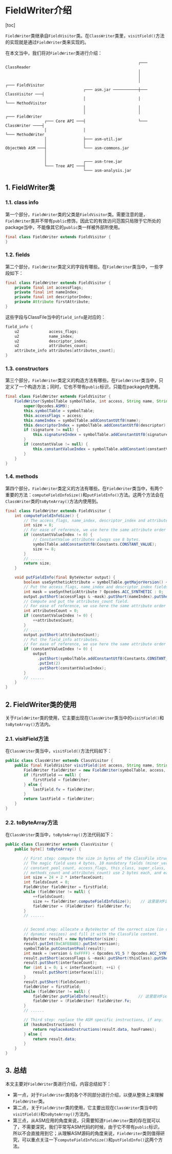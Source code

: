 # FieldWriter介绍

[toc]

`FieldWriter`类继承自`FieldVisitor`类。在`ClassWriter`类里，`visitField()`方法的实现就是通过`FieldWriter`类来实现的。

在本文当中，我们将对`FieldWriter`类进行介绍：

```
                                                          ┌─── ClassReader
                                                          │
                                                          │
                                                          │                    ┌─── FieldVisitor
                                  ┌─── asm.jar ───────────┼─── ClassVisitor ───┤
                                  │                       │                    └─── MethodVisitor
                                  │                       │
                                  │                       │                    ┌─── FieldWriter
                 ┌─── Core API ───┤                       └─── ClassWriter ────┤
                 │                │                                            └─── MethodWriter
                 │                ├─── asm-util.jar
                 │                │
ObjectWeb ASM ───┤                └─── asm-commons.jar
                 │
                 │
                 │                ┌─── asm-tree.jar
                 └─── Tree API ───┤
                                  └─── asm-analysis.jar
```

## 1. FieldWriter类

### 1.1. class info

第一个部分，`FieldWriter`类的父类是`FieldVisitor`类。需要注意的是，`FieldWriter`类并不带有`public`修饰，因此它的有效访问范围只局限于它所处的package当中，不能像其它的`public`类一样被外部所使用。

```java
final class FieldWriter extends FieldVisitor {
}
```

### 1.2. fields

第二个部分，`FieldWriter`类定义的字段有哪些。在`FieldWriter`类当中，一些字段如下：

```java
final class FieldWriter extends FieldVisitor {
    private final int accessFlags;
    private final int nameIndex;
    private final int descriptorIndex;
    private Attribute firstAttribute;
}
```

这些字段与ClassFile当中的`field_info`是对应的：

```java
field_info {
    u2             access_flags;
    u2             name_index;
    u2             descriptor_index;
    u2             attributes_count;
    attribute_info attributes[attributes_count];
}
```

### 1.3. constructors

第三个部分，`FieldWriter`类定义的构造方法有哪些。在`FieldWriter`类当中，只定义了一个构造方法；同时，它也不带有`public`标识，只能在package内使用。

```java
final class FieldWriter extends FieldVisitor {
    FieldWriter(SymbolTable symbolTable, int access, String name, String descriptor, String signature, Object constantValue) {
        super(Opcodes.ASM9);
        this.symbolTable = symbolTable;
        this.accessFlags = access;
        this.nameIndex = symbolTable.addConstantUtf8(name);
        this.descriptorIndex = symbolTable.addConstantUtf8(descriptor);
        if (signature != null) {
            this.signatureIndex = symbolTable.addConstantUtf8(signature);
        }
        if (constantValue != null) {
            this.constantValueIndex = symbolTable.addConstant(constantValue).index;
        }
    }
}
```

### 1.4. methods

第四个部分，`FieldWriter`类定义的方法有哪些。在`FieldWriter`类当中，有两个重要的方法：`computeFieldInfoSize()`和`putFieldInfo()`方法。这两个方法会在`ClassWriter`类的`toByteArray()`方法内使用到。

```java
final class FieldWriter extends FieldVisitor {
    int computeFieldInfoSize() {
        // The access_flags, name_index, descriptor_index and attributes_count fields use 8 bytes.
        int size = 8;
        // For ease of reference, we use here the same attribute order as in Section 4.7 of the JVMS.
        if (constantValueIndex != 0) {
            // ConstantValue attributes always use 8 bytes.
            symbolTable.addConstantUtf8(Constants.CONSTANT_VALUE);
            size += 8;
        }
        // ......
        return size;
    }

    void putFieldInfo(final ByteVector output) {
        boolean useSyntheticAttribute = symbolTable.getMajorVersion() < Opcodes.V1_5;
        // Put the access_flags, name_index and descriptor_index fields.
        int mask = useSyntheticAttribute ? Opcodes.ACC_SYNTHETIC : 0;
        output.putShort(accessFlags & ~mask).putShort(nameIndex).putShort(descriptorIndex);
        // Compute and put the attributes_count field.
        // For ease of reference, we use here the same attribute order as in Section 4.7 of the JVMS.
        int attributesCount = 0;
        if (constantValueIndex != 0) {
            ++attributesCount;
        }
        // ......
        output.putShort(attributesCount);
        // Put the field_info attributes.
        // For ease of reference, we use here the same attribute order as in Section 4.7 of the JVMS.
        if (constantValueIndex != 0) {
            output
              .putShort(symbolTable.addConstantUtf8(Constants.CONSTANT_VALUE))
              .putInt(2)
              .putShort(constantValueIndex);
        }
        // ......
    }
}
```

## 2. FieldWriter类的使用

关于`FieldWriter`类的使用，它主要出现在`ClassWriter`类当中的`visitField()`和`toByteArray()`方法内。

### 2.1. visitField方法

在`ClassWriter`类当中，`visitField()`方法代码如下：

```java
public class ClassWriter extends ClassVisitor {
    public final FieldVisitor visitField(int access, String name, String descriptor, String signature, Object value) {
        FieldWriter fieldWriter = new FieldWriter(symbolTable, access, name, descriptor, signature, value);
        if (firstField == null) {
            firstField = fieldWriter;
        } else {
            lastField.fv = fieldWriter;
        }
        return lastField = fieldWriter;
    }
}
```

### 2.2. toByteArray方法

在`ClassWriter`类当中，`toByteArray()`方法代码如下：

```java
public class ClassWriter extends ClassVisitor {
    public byte[] toByteArray() {

        // First step: compute the size in bytes of the ClassFile structure.
        // The magic field uses 4 bytes, 10 mandatory fields (minor_version, major_version,
        // constant_pool_count, access_flags, this_class, super_class, interfaces_count, fields_count,
        // methods_count and attributes_count) use 2 bytes each, and each interface uses 2 bytes too.
        int size = 24 + 2 * interfaceCount;
        int fieldsCount = 0;
        FieldWriter fieldWriter = firstField;
        while (fieldWriter != null) {
            ++fieldsCount;
            size += fieldWriter.computeFieldInfoSize();    // 这里是对FieldWriter.computeFieldInfoSize()方法的调用
            fieldWriter = (FieldWriter) fieldWriter.fv;
        }
        // ......


        // Second step: allocate a ByteVector of the correct size (in order to avoid any array copy in
        // dynamic resizes) and fill it with the ClassFile content.
        ByteVector result = new ByteVector(size);
        result.putInt(0xCAFEBABE).putInt(version);
        symbolTable.putConstantPool(result);
        int mask = (version & 0xFFFF) < Opcodes.V1_5 ? Opcodes.ACC_SYNTHETIC : 0;
        result.putShort(accessFlags & ~mask).putShort(thisClass).putShort(superClass);
        result.putShort(interfaceCount);
        for (int i = 0; i < interfaceCount; ++i) {
            result.putShort(interfaces[i]);
        }
        result.putShort(fieldsCount);
        fieldWriter = firstField;
        while (fieldWriter != null) {
            fieldWriter.putFieldInfo(result);             // 这里是对FieldWriter.putFieldInfo()方法的调用
            fieldWriter = (FieldWriter) fieldWriter.fv;
        }
        // ......

        // Third step: replace the ASM specific instructions, if any.
        if (hasAsmInstructions) {
            return replaceAsmInstructions(result.data, hasFrames);
        } else {
            return result.data;
        }
    }
}
```

## 3. 总结

本文主要对`FieldWriter`类进行介绍，内容总结如下：

- 第一点，对于`FieldWriter`类的各个不同部分进行介绍，以便从整体上来理解`FieldWriter`类。
- 第二点，关于`FieldWriter`类的使用，它主要出现在`ClassWriter`类当中的`visitField()`和`toByteArray()`方法内。
- 第三点，从ASM应用的角度来说，只需要知道`FieldWriter`类的存在就可以了，不需要深究，我们平常写ASM代码的时候，由于它不带有`public`标识，所以不会直接用到它；从理解ASM源码的角度来说，`FieldWriter`类则值得研究，可以重点关注一下`computeFieldInfoSize()`和`putFieldInfo()`这两个方法。